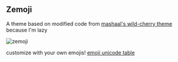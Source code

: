 ## Zemoji
A theme based on modified code from [mashaal's wild-cherry theme](https://github.com/mashaal/wild-cherry/tree/master/zsh) because I'm lazy

![zemoji](https://pbs.twimg.com/media/CPM7ooFUsAAvbLQ.jpg:large)

customize with your own emojis!
[emoji unicode table](http://apps.timwhitlock.info/emoji/tables/unicode)
